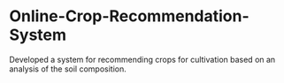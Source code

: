 # Online-Crop-Recommendation-System
 Developed a system for recommending crops for cultivation based on an analysis of the soil composition.
